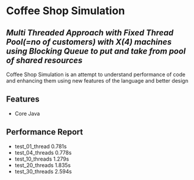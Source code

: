 # Coffee Shop Simulation
## _Multi Threaded Approach with Fixed Thread Pool(=no of customers) with X(4) machines using Blocking Queue to put and take from pool of shared resources_

Coffee Shop Simulation is an attempt to understand performance of code and enhancing them using new features of the language and better design

## Features
- Core Java


## Performance Report
- test_01_thread 0.781s
- test_04_threads 0.778s
- test_10_threads 1.279s
- test_20_threads 1.835s
- test_30_threads 2.594s

